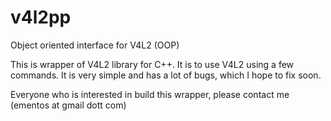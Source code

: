 # v4l2pp
Object oriented interface for V4L2 (OOP)

This is wrapper of V4L2 library for C++. It is to use V4L2 using a few commands.
It is very simple and has a lot of bugs, which I hope to fix soon.

Everyone who is interested in build this wrapper, please contact me (ementos at gmail dott com)

